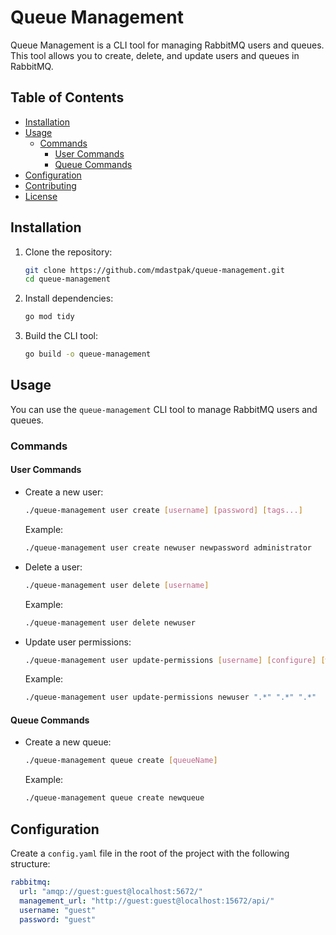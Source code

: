 # Queue Management

Queue Management is a CLI tool for managing RabbitMQ users and queues. This tool allows you to create, delete, and update users and queues in RabbitMQ.

## Table of Contents

- [Installation](#installation)
- [Usage](#usage)
  - [Commands](#commands)
    - [User Commands](#user-commands)
    - [Queue Commands](#queue-commands)
- [Configuration](#configuration)
- [Contributing](#contributing)
- [License](#license)

## Installation

1. Clone the repository:

    ```sh
    git clone https://github.com/mdastpak/queue-management.git
    cd queue-management
    ```

2. Install dependencies:

    ```sh
    go mod tidy
    ```

3. Build the CLI tool:

    ```sh
    go build -o queue-management
    ```

## Usage

You can use the `queue-management` CLI tool to manage RabbitMQ users and queues.

### Commands

#### User Commands

- Create a new user:

    ```sh
    ./queue-management user create [username] [password] [tags...]
    ```

    Example:

    ```sh
    ./queue-management user create newuser newpassword administrator
    ```

- Delete a user:

    ```sh
    ./queue-management user delete [username]
    ```

    Example:

    ```sh
    ./queue-management user delete newuser
    ```

- Update user permissions:

    ```sh
    ./queue-management user update-permissions [username] [configure] [write] [read]
    ```

    Example:

    ```sh
    ./queue-management user update-permissions newuser ".*" ".*" ".*"
    ```

#### Queue Commands

- Create a new queue:

    ```sh
    ./queue-management queue create [queueName]
    ```

    Example:

    ```sh
    ./queue-management queue create newqueue
    ```

## Configuration

Create a `config.yaml` file in the root of the project with the following structure:

```yaml
rabbitmq:
  url: "amqp://guest:guest@localhost:5672/"
  management_url: "http://guest:guest@localhost:15672/api/"
  username: "guest"
  password: "guest"
